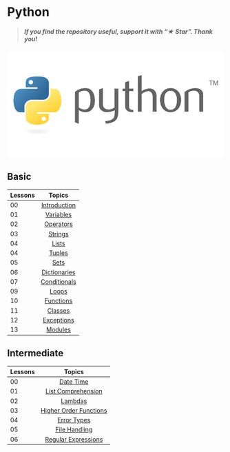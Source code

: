 # Python

> ##### If you find the repository useful, support it with “★ Star”. Thank you!

![](./00_Images/header.jpg)

## Basic

| Lessons |                    Topics                     |
| ------- | :-------------------------------------------: |
| 00      | [Introduction](./01_Basic/00_introduction.md) |
| 01      |    [Variables](./01_Basic/01_variables.md)    |
| 02      |    [Operators](./01_Basic/02_operators.md)    |
| 03      |      [Strings](./01_Basic/03_strings.md)      |
| 04      |                  [Lists](.)                   |
| 04      |                  [Tuples](.)                  |
| 05      |                   [Sets](.)                   |
| 06      |               [Dictionaries](.)               |
| 07      |               [Conditionals](.)               |
| 09      |                  [Loops](.)                   |
| 10      |                [Functions](.)                 |
| 11      |                 [Classes](.)                  |
| 12      |                [Exceptions](.)                |
| 13      |                 [Modules](.)                  |

## Intermediate

| Lessons |                               Topics                               |
| ------- | :----------------------------------------------------------------: |
| 00      |           [Date Time](./02_Intermediate/00_date_time.md)           |
| 01      |                      [List Comprehension](./)                      |
| 02      |                            [Lambdas](.)                            |
| 03      |                    [Higher Order Functions](.)                     |
| 04      |                          [Error Types](.)                          |
| 05      |                         [File Handling](.)                         |
| 06      | [Regular Expressions](./02_Intermediate/06_regular_expressions.md) |
